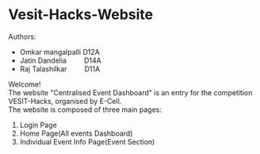 # Vesit-Hacks-Website
Authors: <ul>
         <li>Omkar mangalpalli D12A</li>
         <li>Jatin Dandelia &nbsp; &nbsp; &nbsp; &nbsp;  D14A</li>
         <li>Raj Talashilkar &nbsp; &nbsp; &nbsp; &nbsp; D11A</li>
         </ul>
Welcome!<br/>
The website "Centralised Event Dashboard" is an entry for the competition VESIT-Hacks, organised by E-Cell.<br/>
The website is composed of three main pages:<br/>
 1. Login Page<br/>
 2. Home Page(All events Dashboard)<br/>
 3. Individual Event Info Page(Event Section)<br/>
